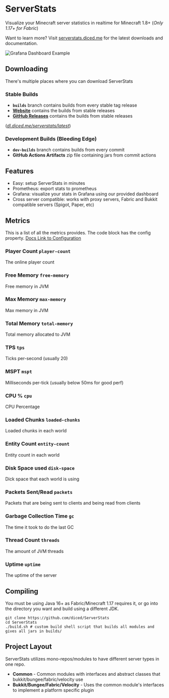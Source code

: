 # ServerStats
Visualize your Minecraft server statistics in realtime for Minecraft 1.8+ (*Only 1.17+ for Fabric*)

Want to learn more? Visit [serverstats.diced.me](https://serverstats.diced.me) for the latest downloads and documentation.

![Grafana Dashboard Example](https://raw.githubusercontent.com/diced/serverstats/trunk/example-grafana-dashboard.png)

## Downloading
There's multiple places where you can download ServerStats

### Stable Builds
* **`builds`** branch contains builds from every stable tag release
* **[Website](https://serverstats.diced.me/download)** contains the builds from stable releases
* **[GitHub Releases](https://github.com/diced/ServerStats/releases)** contains the builds from stable releases

(*[dl.diced.me/serverstats/latest](https://dl.diced.me/serverstats/latest)*)

### Development Builds (Bleeding Edge)
* **`dev-builds`** branch contains builds from every commit
* **GitHub Actions Artifacts** zip file containing jars from commit actions

## Features
* Easy: setup ServerStats in minutes
* Prometheus: export stats to prometheus
* Grafana: visualize your stats in Grafana using our provided dashboard
* Cross server compatible: works with proxy servers, Fabric and Bukkit compatible servers (Spigot, Paper, etc)

## Metrics
This is a list of all the metrics provides. The code block has the config property.
[Docs Link to Configuration](https://serverstats.diced.me/docs/config#pushable)
### Player Count `player-count`
The online player count
### Free Memory `free-memory`
Free memory in JVM
### Max Memory  `max-memory`
Max memory in JVM
### Total Memory `total-memory`
Total memory allocated to JVM
### TPS `tps`
Ticks per-second (usually 20)
### MSPT `mspt`
Milliseconds per-tick (usually below 50ms for good perf)
### CPU % `cpu`
CPU Percentage
### Loaded Chunks `loaded-chunks`
Loaded chunks in each world
### Entity Count `entity-count`
Entity count in each world
### Disk Space used `disk-space`
Dick space that each world is using
### Packets Sent/Read `packets`
Packets that are being sent to clients and being read from clients
### Garbage Collection Time `gc`
The time it took to do the last GC
### Thread Count `threads`
The amount of JVM threads
### Uptime `uptime`
The uptime of the server

## Compiling
You must be using Java 16+ as Fabric/Minecraft 1.17 requires it, or go into the directory you want and build using a different JDK.
```shell
git clone https://github.com/diced/ServerStats
cd ServerStats
./build.sh # custom build shell script that builds all modules and gives all jars in builds/
```

## Project Layout
ServerStats utilizes mono-repos/modules to have different server types in one repo.

* **Common** - Common modules with interfaces and abstract classes that bukkit/bungee/fabric/velocity use
* **Bukkit/Bungee/Fabric/Velocity** - Uses the common module's interfaces to implement a platform specific plugin
